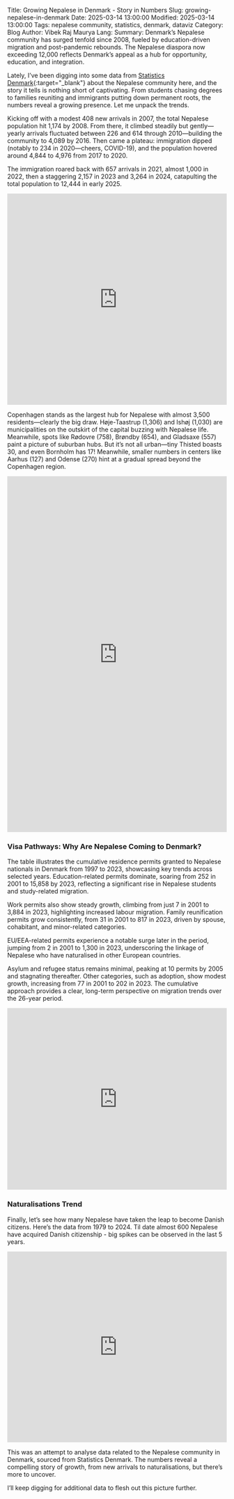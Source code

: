Title: Growing Nepalese in Denmark - Story in Numbers
Slug: growing-nepalese-in-denmark
Date: 2025-03-14 13:00:00
Modified: 2025-03-14 13:00:00
Tags: nepalese community, statistics, denmark, dataviz
Category: Blog
Author: Vibek Raj Maurya
Lang: 
Summary: Denmark’s Nepalese community has surged tenfold since 2008, fueled by education-driven migration and post-pandemic rebounds. The Nepalese diaspora now exceeding 12,000 reflects Denmark’s appeal as a hub for opportunity, education, and integration.

Lately, I’ve been digging into some data from [Statistics Denmark](https://www.statbank.dk/){:target="_blank"} about the Nepalese community here, and the story it tells is nothing short of captivating. From students chasing degrees to families reuniting and immigrants putting down permanent roots, the numbers reveal a growing presence. Let me unpack the trends.  

Kicking off with a modest 408 new arrivals in 2007, the total Nepalese population hit 1,174 by 2008. From there, it climbed steadily but gently—yearly arrivals fluctuated between 226 and 614 through 2010—building the community to 4,089 by 2016. Then came a plateau: immigration dipped (notably to 234 in 2020—cheers, COVID-19), and the population hovered around 4,844 to 4,976 from 2017 to 2020. 

The immigration roared back with 657 arrivals in 2021, almost 1,000 in 2022, then a staggering 2,157 in 2023 and 3,264 in 2024, catapulting the total population to 12,444 in early 2025.

<iframe title="Nepalese in DenmarkNew arrivals and a Growing Community" aria-label="Interactive line chart" id="datawrapper-chart-HLmhg" src="https://datawrapper.dwcdn.net/HLmhg/1/" scrolling="no" frameborder="0" style="width: 0; min-width: 100% !important; border: none;" height="485" data-external="1"></iframe><script type="text/javascript">!function(){"use strict";window.addEventListener("message",(function(a){if(void 0!==a.data["datawrapper-height"]){var e=document.querySelectorAll("iframe");for(var t in a.data["datawrapper-height"])for(var r,i=0;r=e[i];i++)if(r.contentWindow===a.source){var d=a.data["datawrapper-height"][t]+"px";r.style.height=d}}}))}();
</script>


Copenhagen stands as the largest hub for Nepalese with almost 3,500 residents—clearly the big draw. Høje-Taastrup (1,306) and Ishøj (1,030) are municipalities on the outskirt of the capital buzzing with Nepalese life. Meanwhile, spots like Rødovre (758), Brøndby (654), and Gladsaxe (557) paint a picture of suburban hubs. But it’s not all urban—tiny Thisted boasts 30, and even Bornholm has 17! Meanwhile, smaller numbers in centers like Aarhus (127) and Odense (270) hint at a gradual spread beyond the Copenhagen region.


<iframe title="Mapping Nepalese in Denmark" aria-label="Map" id="datawrapper-chart-pUwcu" src="https://datawrapper.dwcdn.net/pUwcu/1/" scrolling="no" frameborder="0" style="width: 0; min-width: 100% !important; border: none;" height="817" data-external="1"></iframe><script type="text/javascript">!function(){"use strict";window.addEventListener("message",(function(a){if(void 0!==a.data["datawrapper-height"]){var e=document.querySelectorAll("iframe");for(var t in a.data["datawrapper-height"])for(var r,i=0;r=e[i];i++)if(r.contentWindow===a.source){var d=a.data["datawrapper-height"][t]+"px";r.style.height=d}}}))}();
</script>



### Visa Pathways: Why Are Nepalese Coming to Denmark?

The table illustrates the cumulative residence permits granted to Nepalese nationals in Denmark from 1997 to 2023, showcasing key trends across selected years. Education-related permits dominate, soaring from 252 in 2001 to 15,858 by 2023, reflecting a significant rise in Nepalese students and study-related migration. 

Work permits also show steady growth, climbing from just 7 in 2001 to 3,884 in 2023, highlighting increased labour migration. Family reunification permits grow consistently, from 31 in 2001 to 817 in 2023, driven by spouse, cohabitant, and minor-related categories. 

EU/EEA-related permits experience a notable surge later in the period, jumping from 2 in 2001 to 1,300 in 2023, underscoring the linkage of Nepalese who have naturalised in other European countries. 

Asylum and refugee status remains minimal, peaking at 10 permits by 2005 and stagnating thereafter. Other categories, such as adoption, show modest growth, increasing from 77 in 2001 to 202 in 2023. The cumulative approach provides a clear, long-term perspective on migration trends over the 26-year period.


<iframe title="Cumulative Residence Permits Granted to Nepalese in Denmark (1997–2023)" aria-label="Table" id="datawrapper-chart-ez9LO" src="https://datawrapper.dwcdn.net/ez9LO/1/" scrolling="no" frameborder="0" style="width: 0; min-width: 100% !important; border: none;" height="417" data-external="1"></iframe><script type="text/javascript">!function(){"use strict";window.addEventListener("message",(function(a){if(void 0!==a.data["datawrapper-height"]){var e=document.querySelectorAll("iframe");for(var t in a.data["datawrapper-height"])for(var r,i=0;r=e[i];i++)if(r.contentWindow===a.source){var d=a.data["datawrapper-height"][t]+"px";r.style.height=d}}}))}();
</script>


### Naturalisations Trend

Finally, let’s see how many Nepalese have taken the leap to become Danish citizens. Here’s the data from 1979 to 2024. Til date almost 600 Nepalese have acquired Danish citizenship - big spikes can be observed in the last 5 years.

<iframe title="Naturalisation: Nepali to Dane" aria-label="Column Chart" id="datawrapper-chart-1kN34" src="https://datawrapper.dwcdn.net/1kN34/1/" scrolling="no" frameborder="0" style="width: 0; min-width: 100% !important; border: none;" height="438" data-external="1"></iframe><script type="text/javascript">!function(){"use strict";window.addEventListener("message",(function(a){if(void 0!==a.data["datawrapper-height"]){var e=document.querySelectorAll("iframe");for(var t in a.data["datawrapper-height"])for(var r,i=0;r=e[i];i++)if(r.contentWindow===a.source){var d=a.data["datawrapper-height"][t]+"px";r.style.height=d}}}))}();
</script>


This was an attempt to analyse data related to the Nepalese community in Denmark, sourced from Statistics Denmark. The numbers reveal a compelling story of growth, from new arrivals to naturalisations, but there’s more to uncover. 

I’ll keep digging for additional data to flesh out this picture further.
